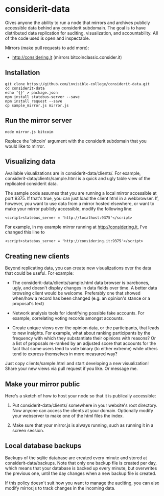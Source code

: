 # considerit-data

Gives anyone the ability to run a node that mirrors and archives publicly accessible data behind any considerit subdomain. The goal is to have distributed data replication for auditing, visualization, and accountability. All of the code used is open and inspectable.

Mirrors (make pull requests to add more):
* http://considering.it (mirrors bitcoinclassic.consider.it)

## Installation

```
git clone https://github.com/invisible-college/considerit-data.git
cd considerit-data
echo '{}' > package.json
npm install statebus-server --save
npm install request --save
cp sample_mirror.js mirror.js
```

## Run the mirror server

```
node mirror.js bitcoin
```

Replace the 'bitcoin' argument with the considerit subdomain that you would like to mirror. 

## Visualizing data

Available visualizations are in considerit-data/clients/. For example, considerit-data/clients/sample.html is a quick and ugly table view of the replicated considerit data. 

The sample code assumes that you are running a local mirror accessible at port 9375. If that's true, you can just load the client html in a webbrowser. If, however, you want to use data from a mirror hosted elsewhere, or want to make your mirror publicly accessible, modify the following line: 

```
<script>statebus_server = 'http://localhost:9375'</script>
```

For example, in my example mirror running at http://considering.it, I've changed this line to 

```
<script>statebus_server = 'http://considering.it:9375'</script>
```

## Creating new clients

Beyond replicating data, you can create new visualizations over the data that could be useful. For example:

* The considerit-data/clients/sample.html data browser is barebones, ugly, and doesn't display changes in data fields over time. A better data browsing client would be welcome. Preferably one that showed when/how a record has been changed (e.g. an opinion's stance or a proposal's text)

* Network analysis tools for identifying possible fake accounts. For example, correlating voting records amongst accounts.

* Create unique views over the opinion data, or the participants, that leads to new insights. For example, what about ranking participants by the frequency with which they substantiate their opinions with reasons? Or a list of proposals re-ranked by an adjusted score that accounts for the fact that some users tend to vote binary (to either extreme) while others tend to express themselves in more measured way?

Just copy clients/sample.html and start developing a new visualization! Share your new views via pull request if you like. Or message me.

## Make your mirror public

Here's a sketch of how to host your node so that it is publically accessible:

1. Put considerit-data/clients/ somewhere in your website's root directory. Now anyone can access the clients at your domain. Optionally modify your webserver to make one of the html files the index. 

1. Make sure that your mirror.js is always running, such as running it in a screen session.

## Local database backups

Backups of the sqlite database are created every minute and stored at considerit-data/backups. Note that only one backup file is created per day, which means that your database is backed up every minute, but overwrites the previous one, until the day changes when a new backup file is created. 

If this policy doesn't suit how you want to manage the auditing, you can also modify mirror.js to track changes in the incoming data. 
